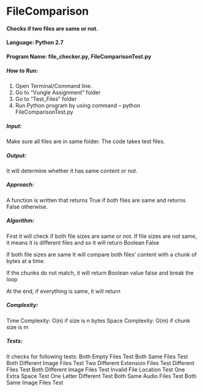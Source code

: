 # FileComparison

#### Checks if two files are same or not.

#### Language: Python 2.7
#### Program Name:  file_checker.py, FileComparisonTest.py

##### How to Run:
1.	Open Terminal/Command line.
2.	Go to “Vungle Assignment” folder
3.	Go to “Test_Files” folder
4.	Run Python program by using command – python FileComparisonTest.py


##### Input:
Make sure all files are in same folder.
The code takes test files.

##### Output:
It will determine whether it has same content or not.

##### Approach:
A function is written that returns True if both files are same and returns False otherwise.

##### Algorithm:

First it will check if both file sizes are same or not.
If file sizes are not same, it means it is different files and so it will return Boolean False

If both file sizes are same
It will compare both files’ content with a chunk of bytes at a time.

If the chunks do not match, it will return Boolean value false and break the loop

At the end, if everything is same, it will return 


##### Complexity:
 Time Complexity: O(n) if size is n bytes
 Space Complexity: O(m) if chunk size is m


##### Tests:
It checks for following tests:
Both Empty Files Test 
Both Same Files Test 
Both Different Image Files Test 
Two Different Extension Files Test 
Different Files Test 
Both Different Image Files Test 
Invalid File Location Test 
One Extra Space Test 
One Letter Different Test 
Both Same Audio Files Test 
Both Same Image Files Test 
